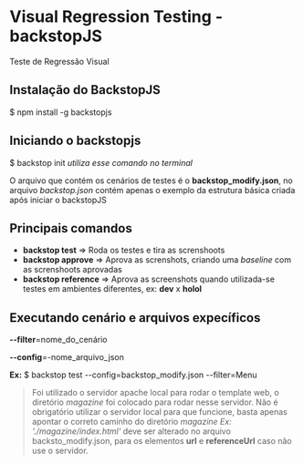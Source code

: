 # Visual Regression Testing - backstopJS
Teste de Regressão Visual

## Instalação do BackstopJS

  $ npm install -g backstopjs
  
## Iniciando o backstopjs
  $ backstop init
  *utiliza esse comando no terminal*
  
O arquivo que contém os cenários de testes é o **backstop_modify.json**, no arquivo *backstop.json* 
contém apenas o exemplo da estrutura básica criada após iniciar o backstopJS

## Principais comandos
- **backstop test** => Roda os testes e tira as screnshoots
- **backstop approve** => Aprova as screnshots, criando uma  *baseline* com as screnshoots aprovadas
- **backstop reference** => Aprova as screenshots quando utilizada-se testes em ambientes diferentes, ex: **dev** x **holol**

## Executando cenário e arquivos expecíficos

**--filter**=nome_do_cenário

**--config**=-nome_arquivo_json

**Ex:** 
$ backstop test --config=backstop_modify.json --filter=Menu




> Foi utilizado o servidor apache local para rodar o template web, o diretório *magazine* foi colocado para rodar nesse servidor. 
> Não é obrigatório utilizar o servidor local para que funcione, basta apenas apontar o correto caminho do diretório *magazine*
*Ex: './magazine/index.html'* deve ser alterado no arquivo backsto_modify.json, para os elementos **url** e **referenceUrl**
caso não use o servidor.

